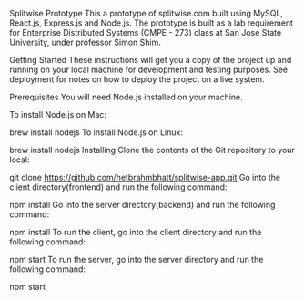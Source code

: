 Splitwise Prototype
This a prototype of splitwise.com built using MySQL, React.js, Express.js and Node.js. The prototype is built as a lab requirement for Enterprise Distributed Systems (CMPE - 273) class at San Jose State University, under professor Simon Shim.

Getting Started
These instructions will get you a copy of the project up and running on your local machine for development and testing purposes. See deployment for notes on how to deploy the project on a live system.

Prerequisites
You will need Node.js installed on your machine.

To install Node.js on Mac:

brew install nodejs
To install Node.js on Linux:

brew install nodejs
Installing
Clone the contents of the Git repository to your local:

git clone https://github.com/hetbrahmbhatt/splitwise-app.git
Go into the client directory(frontend) and run the following command:

npm install
Go into the server directory(backend) and run the following command:

npm install
To run the client, go into the client directory and run the following command:

npm start
To run the server, go into the server directory and run the following command:

npm start
